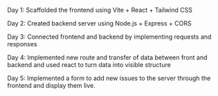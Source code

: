 Day 1: Scaffolded the frontend using Vite + React + Tailwind CSS

Day 2: Created backend server using Node.js + Express + CORS

Day 3: Connected frontend and backend by implementing requests and responses

Day 4: Implemented new route and transfer of data between front and backend and used react to turn data into visible structure

Day 5: Implemented a form to add new issues to the server through the frontend and display them live.

